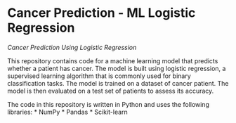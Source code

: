 # Cancer Prediction - ML Logistic Regression


*Cancer Prediction Using Logistic Regression*

This repository contains code for a machine learning model that predicts whether a patient has cancer. The model is built using logistic regression, a supervised learning algorithm that is commonly used for binary classification tasks. The model is trained on a dataset of cancer patient. The model is then evaluated on a test set of patients to assess its accuracy.

The code in this repository is written in Python and uses the following libraries:
       * NumPy
       * Pandas
       * Scikit-learn
